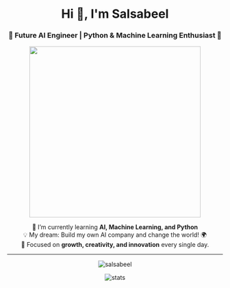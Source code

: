 <h1 align="center">Hi 👋, I'm Salsabeel</h1>
<h3 align="center">🚀 Future AI Engineer | Python & Machine Learning Enthusiast 🤖</h3>

<p align="center">
  <img src="https://media.giphy.com/media/qgQUggAC3Pfv687qPC/giphy.gif" width="400"/>
</p>

<p align="center">
  🌱 I’m currently learning <b>AI, Machine Learning, and Python</b><br>
  💡 My dream: Build my own AI company and change the world! 🌍<br>
  🎯 Focused on <b>growth, creativity, and innovation</b> every single day.
</p>

---

<p align="center">
  <img src="https://komarev.com/ghpvc/?username=salsabeel&label=Profile%20views&color=blueviolet&style=flat" alt="salsabeel" />
</p>

<p align="center">
  <img src="https://github-readme-stats.vercel.app/api?username=salsabeel&show_icons=true&theme=tokyonight" alt="stats"/>
</p>


